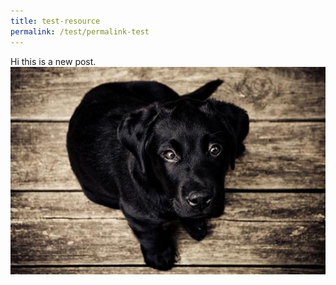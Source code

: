 ```yaml
---
title: test-resource
permalink: /test/permalink-test
---
```

Hi this is a new post. ![](/images/test-image-2.jpg)